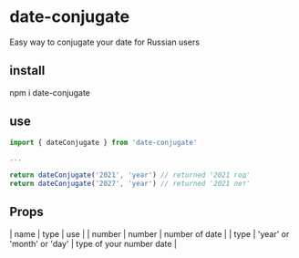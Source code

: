 # date-conjugate
Easy way to conjugate your date for Russian users

## install
npm i date-conjugate

## use
```javascript
import { dateConjugate } from 'date-conjugate'

...

return dateConjugate('2021', 'year') // returned '2021 год'
return dateConjugate('2027', 'year') // returned '2021 лет'
```

## Props

| name | type | use |
| number | number | number of date |
| type | 'year' or 'month' or 'day' | type of your number date |
